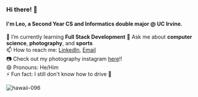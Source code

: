 ### Hi there! 👋  
#### I'm Leo, a Second Year CS and Informatics double major @ UC Irvine.

🌱 I’m currently learning **Full Stack Development**
💬 Ask me about **computer science**, **photography**, and **sports**  
📫 How to reach me: [LinkedIn](https://www.linkedin.com/in/leonardo-siu/), [Email](mailto:lsiu2@uci.edu)  
📷 Check out my photography instagram [here](https://www.instagram.com/artby.leos/)!!  
😄 Pronouns: He/Him  
⚡ Fun fact: I still don't know how to drive 😬
  

![hawaii-096](https://github.com/baller7215/baller7215/assets/71797371/9a033426-764b-4382-a731-36df45e4076c)



<!--
**baller7215/baller7215** is a ✨ _special_ ✨ repository because its `README.md` (this file) appears on your GitHub profile.

Here are some ideas to get you started:

- 🔭 I’m currently working on ...
- 🌱 I’m currently learning ...
- 👯 I’m looking to collaborate on ...
- 🤔 I’m looking for help with ...
- 💬 Ask me about ...
- 📫 How to reach me: ...
- 😄 Pronouns: ...
- ⚡ Fun fact: ...
-->
